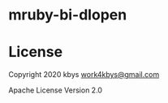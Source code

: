 # mruby-bi-dlopen

# License

Copyright 2020 kbys <work4kbys@gmail.com>

Apache License Version 2.0
